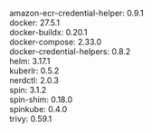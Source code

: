 amazon-ecr-credential-helper: 0.9.1 <br/>
docker: 27.5.1 <br/>
docker-buildx: 0.20.1 <br/>
docker-compose: 2.33.0 <br/>
docker-credential-helpers: 0.8.2 <br/>
helm: 3.17.1 <br/>
kuberlr: 0.5.2 <br/>
nerdctl: 2.0.3 <br/>
spin: 3.1.2 <br/>
spin-shim: 0.18.0 <br/>
spinkube: 0.4.0 <br/>
trivy: 0.59.1 <br/>
